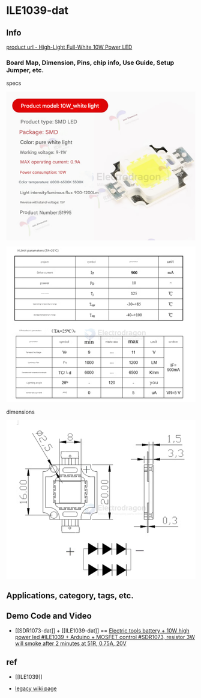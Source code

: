 
# ILE1039-dat

## Info

[product url - High-Light Full-White 10W Power LED](https://www.electrodragon.com/product/high-light-full-white-10w-power-led/)

### Board Map, Dimension, Pins, chip info, Use Guide, Setup Jumper, etc.

specs 

![](2025-06-20-19-47-10.png)

![](2025-06-20-19-48-24.png)

dimensions 

![](2025-06-20-19-47-48.png)

## Applications, category, tags, etc. 




## Demo Code and Video

- [[SDR1073-dat]] + [[ILE1039-dat]] == [Electric tools battery + 10W high power led #ILE1039 + Arduino + MOSFET control #SDR1073, resistor 3W will smoke after 2 minutes at 51R, 0.75A, 20V](https://t.me/electrodragon3/377)


## ref 

- [[ILE1039]] 

- [legacy wiki page ](https://www.electrodragon.com/w/High_Power_Full-White_LED#Specification)


